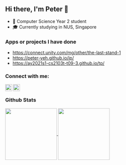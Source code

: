 ## Hi there, I'm Peter 👋

- 🏫 Computer Science Year 2 student
- ‍🎓 Currently studying in NUS, Singapore

### Apps or projects I have done
- https://connect.unity.com/mg/other/the-last-stand-1
- https://peter-yeh.github.io/ip/
- https://ay2021s1-cs2103t-t09-3.github.io/tp/

### Connect with me:
[<img align="left" alt="Stack Overflow" width="22px" src="https://cdn.jsdelivr.net/npm/simple-icons@v3/icons/stackoverflow.svg" />][stackoverflow]
[<img align="left" alt="LinkedIn | LinkedIn" width="22px" src="https://cdn.jsdelivr.net/npm/simple-icons@v3/icons/linkedin.svg" />][linkedin]
<br/>

### Github Stats

<a href="https://github.com/anuraghazra/convoychat">
  <img align="center" height="165" src="https://github-readme-stats.vercel.app/api/top-langs/?username=peter-yeh&card_width=250 &show_icons=true &show_owner=true &count_private=true &include_all_commits=true &layout=compact" />
</a>

<a href="https://github.com/anuraghazra/github-readme-stats">
  <img align="center" height="165" src="https://github-readme-stats.vercel.app/api?username=peter-yeh&card_width=250 &show_icons=true &show_owner=true &count_private=true &include_all_commits=true" />
</a>

[stackoverflow]: https://stackoverflow.com/users/11105288/peter
[linkedin]: https://www.linkedin.com/in/YehYuChun

<!-- I am a passionate software developer who wants to build efficient web applications to help digitalise mundane workflows. -->
